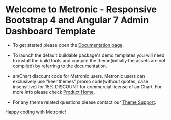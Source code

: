 # Welcome to Metronic - Responsive Bootstrap 4 and Angular 7 Admin Dashboard Template

- To get started please open the [Documentation page](//keenthemes.com/metronic/?page=docs). 

- To launch the default buildable package's demo templates you will need to install the build tools 
  and compile the theme(initially the assets are not compiled) by referring to the documentation.

- amChart discount code for Metronic users.
  Metronic users can exclusively use "keenthemes" promo code(without quotes, case insensitive) for 15% DISCOUNT for commercial license of amChart.
  For more info please check [Product Home](//www.amcharts.com/demos/).

- For any theme related questions please contact our [Theme Support](//keenthemes.com/theme-support/).

Happy coding with Metronic!